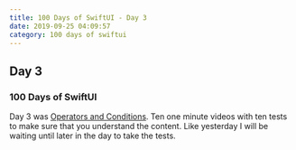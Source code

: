 ```yaml
---
title: 100 Days of SwiftUI - Day 3
date: 2019-09-25 04:09:57
category: 100 days of swiftui
---
```


## Day 3
### 100 Days of SwiftUI

Day 3 was [Operators and Conditions](https://www.hackingwithswift.com/100/3).  Ten one minute videos with ten tests to make sure that you understand the content.  Like yesterday I will be waiting until later in the day to take the tests.